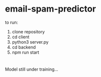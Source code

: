 # email-spam-predictor
to run:
<br>
1. clone repository
2. cd client
3. python3 server.py
4. cd backend
5. npm run start
#
Model still under training...
